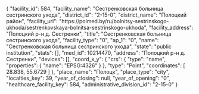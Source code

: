{
    "facility_id": 584,
    "facility_name": "Сестренковская больница сестринского ухода",
    "district_id": "2-15-0",
    "district_name": "Полоцкий район",
    "facility_url": "https:\/\/polmed.by\/ru\/bolnitsy-sestrinskogo-ukhoda\/sestrenkovskaya-bolnitsa-sestrinskogo-ukhoda",
    "facility_address": "Полоцкий р-н д. Сестренки",
    "title": "Сестренковская больница сестринского ухода",
    "facility_type": "0",
    "ap_1": "0",
    "name": "Сестренковская больница сестринского ухода",
    "state": "public institution",
    "stats": [],
    "med_id": 10214470,
    "address": "Полоцкий р-н д. Сестренки",
    "devices": [],
    "coord_x_y": {
        "crs": {
            "type": "name",
            "properties": {
                "name": "EPSG:4326"
            }
        },
        "type": "Point",
        "coordinates": [
            28.838,
            55.6729
        ]
    },
    "place_name": "Полоцк",
    "place_type": "city",
    "localties_key": 39,
    "year_of_closing": null,
    "year_of_opening": "0",
    "healthcare_facility_key": 584,
    "administrative_division_id": "2-15-0"
}